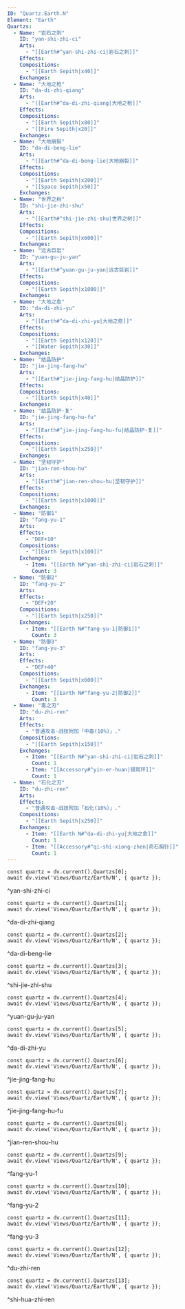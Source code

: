 ```yaml
---
ID: "Quartz.Earth.N"
Element: "Earth"
Quartzs:
  - Name: "岩石之刺"
    ID: "yan-shi-zhi-ci"
    Arts:
      - "[[Earth#^yan-shi-zhi-ci|岩石之刺]]"
    Effects:
    Compositions:
      - "[[Earth Sepith|x40]]"
    Exchanges:
  - Name: "大地之枪"
    ID: "da-di-zhi-qiang"
    Arts:
      - "[[Earth#^da-di-zhi-qiang|大地之枪]]"
    Effects:
    Compositions:
      - "[[Earth Sepith|x80]]"
      - "[[Fire Sepith|x20]]"
    Exchanges:
  - Name: "大地崩裂"
    ID: "da-di-beng-lie"
    Arts:
      - "[[Earth#^da-di-beng-lie|大地崩裂]]"
    Effects:
    Compositions:
      - "[[Earth Sepith|x200]]"
      - "[[Space Sepith|x50]]"
    Exchanges:
  - Name: "世界之树"
    ID: "shi-jie-zhi-shu"
    Arts:
      - "[[Earth#^shi-jie-zhi-shu|世界之树]]"
    Effects:
    Compositions:
      - "[[Earth Sepith|x600]]"
    Exchanges:
  - Name: "远古巨岩"
    ID: "yuan-gu-ju-yan"
    Arts:
      - "[[Earth#^yuan-gu-ju-yan|远古巨岩]]"
    Effects:
    Compositions:
      - "[[Earth Sepith|x1000]]"
    Exchanges:
  - Name: "大地之愈"
    ID: "da-di-zhi-yu"
    Arts:
      - "[[Earth#^da-di-zhi-yu|大地之愈]]"
    Effects:
    Compositions:
      - "[[Earth Sepith|x120]]"
      - "[[Water Sepith|x30]]"
    Exchanges:
  - Name: "结晶防护"
    ID: "jie-jing-fang-hu"
    Arts:
      - "[[Earth#^jie-jing-fang-hu|结晶防护]]"
    Effects:
    Compositions:
      - "[[Earth Sepith|x40]]"
    Exchanges:
  - Name: "结晶防护·复"
    ID: "jie-jing-fang-hu-fu"
    Arts:
      - "[[Earth#^jie-jing-fang-hu-fu|结晶防护·复]]"
    Effects:
    Compositions:
      - "[[Earth Sepith|x250]]"
    Exchanges:
  - Name: "坚韧守护"
    ID: "jian-ren-shou-hu"
    Arts:
      - "[[Earth#^jian-ren-shou-hu|坚韧守护]]"
    Effects:
    Compositions:
      - "[[Earth Sepith|x1000]]"
    Exchanges:
  - Name: "防御1"
    ID: "fang-yu-1"
    Arts:
    Effects:
      - "DEF+10"
    Compositions:
      - "[[Earth Sepith|x100]]"
    Exchanges:
      - Item: "[[Earth N#^yan-shi-zhi-ci|岩石之刺]]"
        Count: 3
  - Name: "防御2"
    ID: "fang-yu-2"
    Arts:
    Effects:
      - "DEF+20"
    Compositions:
      - "[[Earth Sepith|x250]]"
    Exchanges:
      - Item: "[[Earth N#^fang-yu-1|防御1]]"
        Count: 3
  - Name: "防御3"
    ID: "fang-yu-3"
    Arts:
    Effects:
      - "DEF+40"
    Compositions:
      - "[[Earth Sepith|x600]]"
    Exchanges:
      - Item: "[[Earth N#^fang-yu-2|防御2]]"
        Count: 3
  - Name: "毒之刃"
    ID: "du-zhi-ren"
    Arts:
    Effects:
      - "普通攻击·战技附加「中毒(10%)」."
    Compositions:
      - "[[Earth Sepith|x150]]"
    Exchanges:
      - Item: "[[Earth N#^yan-shi-zhi-ci|岩石之刺]]"
        Count: 1
      - Item: "[[Accessory#^yin-er-huan|银耳环]]"
        Count: 1
  - Name: "石化之刃"
    ID: "du-zhi-ren"
    Arts:
    Effects:
      - "普通攻击·战技附加「石化(10%)」."
    Compositions:
      - "[[Earth Sepith|x250]]"
    Exchanges:
      - Item: "[[Earth N#^da-di-zhi-yu|大地之愈]]"
        Count: 1
      - Item: "[[Accessory#^qi-shi-xiong-zhen|奇石胸针]]"
        Count: 1
---
```

```dataviewjs
const quartz = dv.current().Quartzs[0];
await dv.view('Views/Quartz/Earth/N', { quartz });
```
^yan-shi-zhi-ci

```dataviewjs
const quartz = dv.current().Quartzs[1];
await dv.view('Views/Quartz/Earth/N', { quartz });
```
^da-di-zhi-qiang

```dataviewjs
const quartz = dv.current().Quartzs[2];
await dv.view('Views/Quartz/Earth/N', { quartz });
```
^da-di-beng-lie

```dataviewjs
const quartz = dv.current().Quartzs[3];
await dv.view('Views/Quartz/Earth/N', { quartz });
```
^shi-jie-zhi-shu

```dataviewjs
const quartz = dv.current().Quartzs[4];
await dv.view('Views/Quartz/Earth/N', { quartz });
```
^yuan-gu-ju-yan

```dataviewjs
const quartz = dv.current().Quartzs[5];
await dv.view('Views/Quartz/Earth/N', { quartz });
```
^da-di-zhi-yu

```dataviewjs
const quartz = dv.current().Quartzs[6];
await dv.view('Views/Quartz/Earth/N', { quartz });
```
^jie-jing-fang-hu

```dataviewjs
const quartz = dv.current().Quartzs[7];
await dv.view('Views/Quartz/Earth/N', { quartz });
```
^jie-jing-fang-hu-fu

```dataviewjs
const quartz = dv.current().Quartzs[8];
await dv.view('Views/Quartz/Earth/N', { quartz });
```
^jian-ren-shou-hu

```dataviewjs
const quartz = dv.current().Quartzs[9];
await dv.view('Views/Quartz/Earth/N', { quartz });
```
^fang-yu-1

```dataviewjs
const quartz = dv.current().Quartzs[10];
await dv.view('Views/Quartz/Earth/N', { quartz });
```
^fang-yu-2

```dataviewjs
const quartz = dv.current().Quartzs[11];
await dv.view('Views/Quartz/Earth/N', { quartz });
```
^fang-yu-3

```dataviewjs
const quartz = dv.current().Quartzs[12];
await dv.view('Views/Quartz/Earth/N', { quartz });
```
^du-zhi-ren

```dataviewjs
const quartz = dv.current().Quartzs[13];
await dv.view('Views/Quartz/Earth/N', { quartz });
```
^shi-hua-zhi-ren